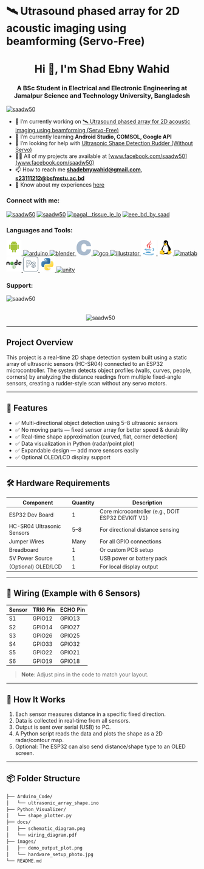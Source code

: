 # 🛰️ Utrasound phased array for 2D acoustic imaging using beamforming (Servo-Free)

<h1 align="center">Hi 👋, I'm Shad Ebny Wahid</h1>
<h3 align="center">A BSc Student in Electrical and Electronic Engineering at Jamalpur Science and Technology University, Bangladesh</h3>

<p align="left"> <a href="https://twitter.com/saadw50" target="blank"><img src="https://img.shields.io/twitter/follow/saadw50?logo=twitter&style=for-the-badge" alt="saadw50" /></a> </p>

- 🔭 I’m currently working on [🛰️ Utrasound phased array for 2D acoustic imaging using beamforming (Servo-Free)](https://github.com/saadw50/ultrasonic_rudder/tree/main)
- 🌱 I’m currently learning **Android Studio, COMSOL, Google API**
- 🤝 I’m looking for help with [Ultrasonic Shape Detection Rudder (Without Servo)](https://github.com/saadw50/ultrasonic_rudder/tree/main)
- 👨‍💻 All of my projects are available at [www.facebook.com/saadw50](www.facebook.com/saadw50)
- 📫 How to reach me **shadebnywahid@gmail.com**, **s23111212@bsfmstu.ac.bd**
- 📄 Know about my experiences [here](https://drive.google.com/file/d/1q19jDYHpGHEHJq8MfL7ZnVBcALHE4oKg/view?usp=sharing)

<h3 align="left">Connect with me:</h3>
<p align="left">
<a href="https://twitter.com/saadw50" target="blank"><img align="center" src="https://raw.githubusercontent.com/rahuldkjain/github-profile-readme-generator/master/src/images/icons/Social/twitter.svg" alt="saadw50" height="30" width="40" /></a>
<a href="https://fb.com/saadw50" target="blank"><img align="center" src="https://raw.githubusercontent.com/rahuldkjain/github-profile-readme-generator/master/src/images/icons/Social/facebook.svg" alt="saadw50" height="30" width="40" /></a>
<a href="https://instagram.com/pagal__tissue_le_lo" target="blank"><img align="center" src="https://raw.githubusercontent.com/rahuldkjain/github-profile-readme-generator/master/src/images/icons/Social/instagram.svg" alt="pagal__tissue_le_lo" height="30" width="40" /></a>
<a href="https://www.youtube.com/c/eee_bd_by_saad" target="blank"><img align="center" src="https://raw.githubusercontent.com/rahuldkjain/github-profile-readme-generator/master/src/images/icons/Social/youtube.svg" alt="eee_bd_by_saad" height="30" width="40" /></a>
</p>

<h3 align="left">Languages and Tools:</h3>
<p align="left">
<a href="https://developer.android.com" target="_blank" rel="noreferrer"> <img src="https://raw.githubusercontent.com/devicons/devicon/master/icons/android/android-original-wordmark.svg" alt="android" width="40" height="40"/> </a>
<a href="https://www.arduino.cc/" target="_blank" rel="noreferrer"> <img src="https://cdn.worldvectorlogo.com/logos/arduino-1.svg" alt="arduino" width="40" height="40"/> </a>
<a href="https://www.blender.org/" target="_blank" rel="noreferrer"> <img src="https://download.blender.org/branding/community/blender_community_badge_white.svg" alt="blender" width="40" height="40"/> </a>
<a href="https://www.cprogramming.com/" target="_blank" rel="noreferrer"> <img src="https://raw.githubusercontent.com/devicons/devicon/master/icons/c/c-original.svg" alt="c" width="40" height="40"/> </a>
<a href="https://cloud.google.com" target="_blank" rel="noreferrer"> <img src="https://www.vectorlogo.zone/logos/google_cloud/google_cloud-icon.svg" alt="gcp" width="40" height="40"/> </a>
<a href="https://www.adobe.com/in/products/illustrator.html" target="_blank" rel="noreferrer"> <img src="https://www.vectorlogo.zone/logos/adobe_illustrator/adobe_illustrator-icon.svg" alt="illustrator" width="40" height="40"/> </a>
<a href="https://www.java.com" target="_blank" rel="noreferrer"> <img src="https://raw.githubusercontent.com/devicons/devicon/master/icons/java/java-original.svg" alt="java" width="40" height="40"/> </a>
<a href="https://www.linux.org/" target="_blank" rel="noreferrer"> <img src="https://raw.githubusercontent.com/devicons/devicon/master/icons/linux/linux-original.svg" alt="linux" width="40" height="40"/> </a>
<a href="https://www.mathworks.com/" target="_blank" rel="noreferrer"> <img src="https://upload.wikimedia.org/wikipedia/commons/2/21/Matlab_Logo.png" alt="matlab" width="40" height="40"/> </a>
<a href="https://nodejs.org" target="_blank" rel="noreferrer"> <img src="https://raw.githubusercontent.com/devicons/devicon/master/icons/nodejs/nodejs-original-wordmark.svg" alt="nodejs" width="40" height="40"/> </a>
<a href="https://www.photoshop.com/en" target="_blank" rel="noreferrer"> <img src="https://raw.githubusercontent.com/devicons/devicon/master/icons/photoshop/photoshop-line.svg" alt="photoshop" width="40" height="40"/> </a>
<a href="https://www.python.org" target="_blank" rel="noreferrer"> <img src="https://raw.githubusercontent.com/devicons/devicon/master/icons/python/python-original.svg" alt="python" width="40" height="40"/> </a>
<a href="https://unity.com/" target="_blank" rel="noreferrer"> <img src="https://www.vectorlogo.zone/logos/unity3d/unity3d-icon.svg" alt="unity" width="40" height="40"/> </a>
</p>

<h3 align="left">Support:</h3>
<p><a href="https://ko-fi.com/saadw50"> <img align="left" src="https://cdn.ko-fi.com/cdn/kofi3.png?v=3" height="50" width="210" alt="saadw50" /></a></p><br><br>

<p><img align="center" src="https://github-readme-stats.vercel.app/api/top-langs?username=saadw50&show_icons=true&locale=en&layout=compact" alt="saadw50" /></p>

---

## Project Overview

This project is a real-time 2D shape detection system built using a static array of ultrasonic sensors (HC-SR04) connected to an ESP32 microcontroller. The system detects object profiles (walls, curves, people, corners) by analyzing the distance readings from multiple fixed-angle sensors, creating a rudder-style scan without any servo motors.

---

## 🧠 Features

- ✅ Multi-directional object detection using 5–8 ultrasonic sensors
- ✅ No moving parts — fixed sensor array for better speed & durability
- ✅ Real-time shape approximation (curved, flat, corner detection)
- ✅ Data visualization in Python (radar/point plot)
- ✅ Expandable design — add more sensors easily
- ✅ Optional OLED/LCD display support

---

## 🛠️ Hardware Requirements

| Component           | Quantity | Description                         |
|---------------------|----------|-------------------------------------|
| ESP32 Dev Board     | 1        | Core microcontroller (e.g., DOIT ESP32 DEVKIT V1) |
| HC-SR04 Ultrasonic Sensors | 5–8    | For directional distance sensing    |
| Jumper Wires        | Many     | For all GPIO connections            |
| Breadboard          | 1        | Or custom PCB setup                 |
| 5V Power Source     | 1        | USB power or battery pack           |
| (Optional) OLED/LCD | 1        | For local display output            |

---

## 🔌 Wiring (Example with 6 Sensors)

| Sensor | TRIG Pin | ECHO Pin |
|--------|----------|----------|
| S1     | GPIO12   | GPIO13   |
| S2     | GPIO14   | GPIO27   |
| S3     | GPIO26   | GPIO25   |
| S4     | GPIO33   | GPIO32   |
| S5     | GPIO22   | GPIO21   |
| S6     | GPIO19   | GPIO18   |

> **Note**: Adjust pins in the code to match your layout.

---

## 🧩 How It Works

1. Each sensor measures distance in a specific fixed direction.
2. Data is collected in real-time from all sensors.
3. Output is sent over serial (USB) to PC.
4. A Python script reads the data and plots the shape as a 2D radar/contour map.
5. Optional: The ESP32 can also send distance/shape type to an OLED screen.

---

## 📦 Folder Structure

```bash
├── Arduino_Code/
│   └── ultrasonic_array_shape.ino
├── Python_Visualizer/
│   └── shape_plotter.py
├── docs/
│   ├── schematic_diagram.png
│   └── wiring_diagram.pdf
├── images/
│   ├── demo_output_plot.png
│   └── hardware_setup_photo.jpg
└── README.md
